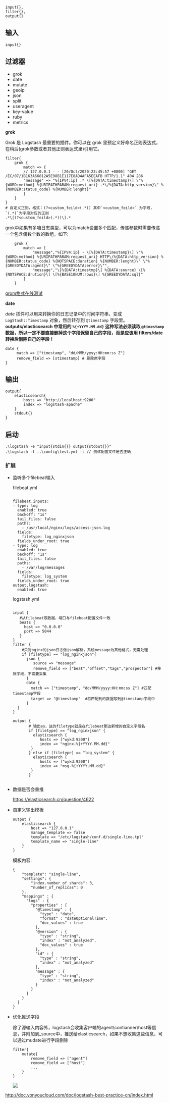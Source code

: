 ```
input{}, 
filter{},
output{}
```

## 输入

```
input{}
```



## 过滤器

- grok
- date
- mutate
- geoip
- json
- split
- useragent
- key-value
- ruby
- metrics



**grok**

Grok 是 Logstash 最重要的插件。你可以在 grok 里预定义好命名正则表达式，在稍后(grok参数或者其他正则表达式里)引用它。 

```
filter{
	grok {
		match => {
		// 127.0.0.1 - - [20/Oct/2020:23:45:57 +0800] "GET /EC/07/1B163A66812A5E98B1E117E8AD4AFA5EEAFB HTTP/1.1" 404 286
		"message" => "%{IPV4:ip} .* \[%{DATA:timestamp}\] \"%{WORD:method} %{URIPATHPARAM:request_uri} .*\/%{DATA:http_version}\" %{NUMBER:status_code} %{NUMBER:lenght}"
		}
	}
}
# 自定义正则，格式：(?<custom_feild>(.*)) 其中`<custom_feild>` 为字段，`(.*)`为字段对应的正则
.*\[(?<custom_feild>(.*))\].*
```

grok中如果有多咱日志类型，可以为match设置多个匹配，传递参数时需要传递一个包含偶数个数的数组，如下:

```
    grok {
        match => [
            "message","%{IPV4:ip} - \[%{DATA:timestamp}\] \"%{WORD:method} %{URIPATHPARAM:request_uri} HTTP\/%{DATA:http_version} %{NUMBER:status_code} %{NOTSPACE:duration} %{NUMBER:lenght}\" \"%{GREEDYDATA:agent}\" \"%{GREEDYDATA:error}\"",
            "message","\[%{DATA:timestmp}\] %{DATA:source} \[%{NOTSPACE:drution}\] \[%{BASE10NUM:rows}\] %{GREEDYDATA:sql}"
        ]
    }
```



[grom格式在线测试](https://www.5axxw.com/tools/v2/grok.html)

**date**

*date* 插件可以用来转换你的日志记录中的时间字符串，变成 `LogStash::Timestamp` 对象，然后转存到 `@timestamp` 字段里。**outputs/elasticsearch 中常用的 `%{+YYYY.MM.dd}` 这种写法必须读取 `@timestamp` 数据，所以一定不要直接删掉这个字段保留自己的字段，而是应该用 filters/date 转换后删除自己的字段！**

```
date {
	 match => ["timestamp", "dd/MMM/yyyy:HH:mm:ss Z"]
	 remove_field => [stimestamp] # 删除原字段
}
```



## 输出

```
output{
    elasticsearch{
        hosts => "http://localhost:9200"
        index => "logstash-apache"
    }
    stdout{}
}
```



## 启动

```
.\logstash -e "input{stdin{}} output{stdout{}}"
.\logstash -f ..\config\test.yml -t // 测试配置文件是否正确
```



### 扩展

* 监听多个filebeat输入

  filebeat.yml 

  ```
  
  filebeat.inputs:
  - type: log
    enabled: true
    backoff: "1s"
    tail_files: false
    paths:
      - /usr/local/nginx/logs/access-json.log
    fields:
      filetype: log_nginxjson
    fields_under_root: true
  - type: log
    enabled: true
    backoff: "1s"
    tail_files: false
    paths:
      - /var/log/messages
    fields:
      filetype: log_system
    fields_under_root: true
  output.logstash:
    enabled: true
  
  ```

  logstash.yml

  ```
  
  input {
     #从filebeat取数据，端口与filebeat配置文件一致
     beats {
       host => "0.0.0.0"
       port => 5044
     }
  }
  filter {
      #只对nginx的json日志做json解析，系统message为其他格式，无需处理
      if [filetype] == "log_nginxjson"{
        json {
           source => "message"
           remove_field => ["beat","offset","tags","prospector"] #移除字段，不需要采集
        }
        date {
          match => ["timestamp", "dd/MMM/yyyy:HH:mm:ss Z"] #匹配timestamp字段
          target => "@timestamp"  #将匹配到的数据写到@timestamp字段中
        }
    }
  }
   
  output {
         # 输出es，这的filetype就是在filebeat那边新增的自定义字段名
         if [filetype] == "log_nginxjson" {
           elasticsearch {
              hosts => ["wykd:9200"]
              index => "nginx-%{+YYYY.MM.dd}"
          }
         } else if [filetype] == "log_system" {
           elasticsearch {
              hosts => ["wykd:9200"]
              index => "msg-%{+YYYY.MM.dd}"
          }
         }
   
  
  ```

* 数据是否会重推

  https://elasticsearch.cn/question/4622
  
* 自定义输出模板

    ```
    output {
        elasticsearch {
            host => "127.0.0.1"
            manage_template => false
            template => "/etc/logstash/conf.d/single-line.tpl"
            template_name => "single-line"
        }
    }
    ```

    模板内容:

    ```
    {  
        "template": "single-line",  
        "settings": {  
            "index.number_of_shards": 3,  
            "number_of_replicas": 0   
        },  
        "mappings" : {  
          "logs" : {  
            "properties" : {  
              "@timestamp" : {
                "type" : "date",  
                "format" : "dateOptionalTime",  
                "doc_values" : true  
              },  
              "@version" : {  
                "type" : "string",  
                "index" : "not_analyzed",  
                "doc_values" : true      
              },  
              "id" : {  
                "type" : "string",  
                "index" : "not_analyzed"  
              },  
              "message" : {  
                "type" : "string",  
                "index" : "not_analyzed"  
              }
            }  
          }  
        }  
      }  
    }
    ```

    

* 优化推送字段

    除了源输入内容外，logstash会收集客户端的agent\contianner\host等信息，并附加到_source中，推送给elasticsearch，如果不想收集这些信息，可以通过mudate进行字段删除

    ```
    filter{
    	mutate{
    		remove_field => ["agent"]
    		remove_field => ["host"]
    		...
    	}
    }
    
    ```

    

    ![](../../../images/typora/image-20210224102328336.png)

    

http://doc.yonyoucloud.com/doc/logstash-best-practice-cn/index.html
